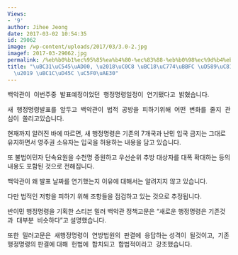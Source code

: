 ```yaml
---
Views:
- '9'
author: Jihee Jeong
date: 2017-03-02 10:54:35
id: 29062
image: /wp-content/uploads/2017/03/3.0-2.jpg
imagef: 2017-03-29062.jpg
permalink: /%eb%b0%b1%ec%95%85%ea%b4%80-%ec%83%88-%eb%b0%98%ec%9d%b4%eb%af%bc-%ed%96%89%ec%a0%95%eb%aa%85%eb%a0%b9-%eb%b0%9c%ed%91%9c-%ec%97%b0%ea%b8%b0/
title: "\uBC31\uC545\uAD00, \u2018\uC0C8 \uBC18\uC774\uBBFC \uD589\uC815\uBA85\uB839\
  \u2019 \uBC1C\uD45C \uC5F0\uAE30"
---
```


백악관이  이번주중  발표예정이었던  행정명령일정이  연기됐다고  밝혔습니다.

새  행정명령발표를  앞두고  백악관이  법적  공방을  피하기위해  어떤  변화를  줄지  관심이  쏠리고있습니다.

현재까지 알려진 바에 따르면, 새 행정명령은 기존의 7개국과 난민 입국 금지는 그대로 유지하면서 영주권 소유자는 입국을 허용하는 내용을 담고 있습니다.

또 불법이민자 단속요원을 수천명 증원하고 우선순위 추방 대상자를 대폭 확대하는 등의 내용도 포함된 것으로 전해집니다.

백악관이 왜 발표 날짜를 연기했는지 이유에 대해서는 알려지지 않고 있습니다.

다만 법적인 저항을 피하기 위해 조항들을 점검하고 있는 것으로 추정됩니다.

반이민 행정명령을 기획한 스티븐 밀러 백악관 정책고문은 “새로운 행정명령은 기존것과  대부분  비슷하다”고 설명했습니다.

또한  밀러고문은  새행정명령이  연방법원의  판결에  응답하는 성격이  될것이고,  기존 행정명령의 판결에 대해  헌법에  합치되고  합법적이라고  강조했습니다.